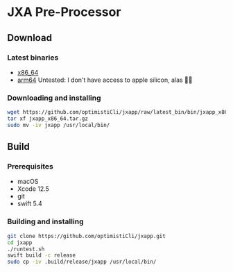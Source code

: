 # JXA Pre-Processor

## Download
### Latest binaries
  * [x86_64](https://github.com/optimistiCli/jxapp/raw/latest_bin/bin/jxapp_x86_64.tar.gz)
  * [arm64](https://github.com/optimistiCli/jxapp/raw/latest_bin/bin/jxapp_arm64.tar.gz) Untested: I don't have access to apple silicon, alas :man_shrugging:

### Downloading and installing
```bash
wget https://github.com/optimistiCli/jxapp/raw/latest_bin/bin/jxapp_x86_64.tar.gz
tar xf jxapp_x86_64.tar.gz
sudo mv -iv jxapp /usr/local/bin/
```

## Build

### Prerequisites
  * macOS
  * Xcode 12.5
  * git
  * swift 5.4

### Building and installing
```bash
git clone https://github.com/optimistiCli/jxapp.git
cd jxapp
./runtest.sh
swift build -c release
sudo cp -iv .build/release/jxapp /usr/local/bin/
```
